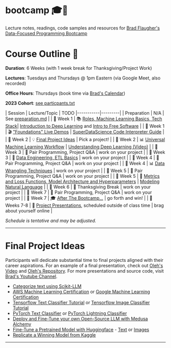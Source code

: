 # bootcamp 🎓🚀

Lecture notes, readings, code samples and resources for [Brad Flaugher's Data-Focused Programming Bootcamp](https://bradflaugher.com/bootcamp.html)

# Course Outline 📝

**Duration**: 6 Weeks (with 1 week break for Thanksgiving/Project Work)

**Lectures**: Tuesdays and Thursdays @ 1pm Eastern (via Google Meet, also recorded)

**Office Hours**: Thursdays (book time via [Brad's Calendar](https://calendar.app.google/AGTTsgwD5LPnwvfJ7))

**2023 Cohort**: [see particpants.txt](./participants.txt)

| Session   | Lecture/Topic | TODO
|-----------|---------|
| Preparation | N/A | See [preparation.md](./preparation.md) |
| 📅 Week 1 | 📚 [Roles, Machine Learning Basics, Tech Stack](./30000.md)| [Introduction to Deep Learning](https://www.youtube.com/watch?v=qj5gUDJ5TnU) and [Intro to Free Software](https://www.fsf.org/blogs/rms/20140407-geneva-tedx-talk-free-software-free-society) |
| 📅 Week 1 | 🎬 ["Foundations" Live Demos](./foundations.md) | [SuperDataScience Code Interpreter Guide](https://youtu.be/ac6580tuveo?si=dUlyNu1CzFkhDPek) |
| 📅 Week 2 | 💡 [Final Project Ideas](#final-project-ideas) | Pick a project! |
| 📅 Week 2 | 📊 [Universal Machine Learning Workflow](./universal_workflow.md) | [Understanding Deep Learning (Video)](https://www.youtube.com/watch?v=wBgW3ZtlPT8) |
| 📅 Week 3 | 👥 Pair Programming, Project Q&A | work on your project |
| 📅 Week 3 | 📝 [Data Engineering, ETL Basics](./etl.md) | work on your project |
| 📅 Week 4 | 👥 Pair Programming, Project Q&A | work on your project |
| 📅 Week 4 | 📊 [Data Wrangling Techniques](./wranglin.md) | work on your project |
| 📅 Week 5 | 👥 Pair Programming, Project Q&A | work on your project |
| 📅 Week 5 | 🧠 [Metrics and Loss Functions, Model Architecture and Hyperparameters](./architecture.md) | [Modeling Natural Language](https://www.youtube.com/watch?v=rqyw06k91pA) |
| 📅 Week 6 | 🦃 Thanksgiving Break | work on your project |
| 📅 Week 7 | 👥 Pair Programming, Project Q&A | work on your project |
| 📅 Week 7 | 🎓 [After The Bootcamp...](./after_bootcamp.md) | go forth and win! |
| 📅 Weeks 7-8 | 🎉 [Project Presentations](https://www.youtube.com/@bradflaugher2452/videos), scheduled outside of class time | brag about yourself online |
 
*Schedule is tentative and may be adjusted.*

---

# Final Project Ideas

Participants will dedicate substantial time to final projects aligned with their career aspirations. For an example of a final presentation, check out [Oleh's Video](https://www.youtube.com/watch?v=I-KL-mWF548) and [Oleh's Repository](https://github.com/MorhaliukOL/ML_Project). For more presentations and source code, visit [Brad's Youtube Channel](https://www.youtube.com/@bradflaugher2452/videos).

- [Categorize text using Scikit-LLM](https://github.com/iryna-kondr/scikit-llm)
- [AWS Machine Learning Certification](https://aws.amazon.com/certification/certified-machine-learning-specialty/) or [Google Machine Learning Certification](https://cloud.google.com/learn/certification/machine-learning-engineer)
- [Tensorflow Text Classifier Tutorial](https://www.tensorflow.org/tutorials/keras/text_classification) or [Tensorflow Image Classifier Tutorial](https://www.tensorflow.org/tutorials/keras/classification)
- [PyTorch Text Classifier](https://pytorch.org/tutorials/intermediate/char_rnn_classification_tutorial.html) or [PyTorch Lightning Classifier](https://lightning.ai/docs/pytorch/stable/starter/introduction.html)
- [Deploy and Fine-Tune your own Open-Source LLM with Medusa Alchemy](https://github.com/Medusa-ML/Alchemy)
- [Fine-Tune a Pretrained Model with Huggingface](https://huggingface.co/docs/transformers/training) - [Text](https://huggingface.co/docs/transformers/tasks/sequence_classification) or [Images](https://huggingface.co/docs/transformers/tasks/image_classification)
- [Replicate a Winning Model from Kaggle](https://www.kaggle.com/code?types=competitions)

---

